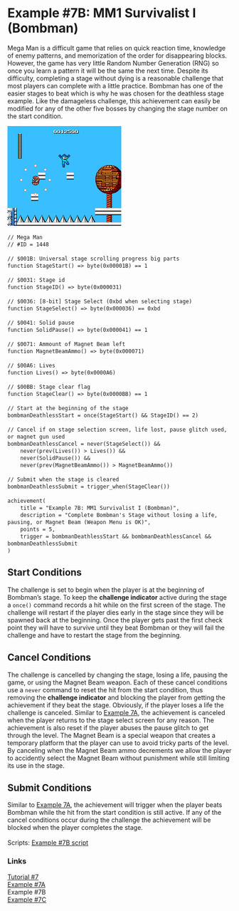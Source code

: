 # Example #7B: MM1 Survivalist I (Bombman)
Mega Man is a difficult game that relies on quick reaction time, knowledge of enemy patterns, and memorization of the order for disappearing blocks.  However, the game has very little Random Number Generation (RNG) so once you learn a pattern it will be the same the next time.  Despite its difficulty, completing a stage without dying is a reasonable challenge that most players can complete with a little practice.  Bombman has one of the easier stages to beat which is why he was chosen for the deathless stage example.   Like the damageless challenge, this achievement can easily be modified for any of the other five bosses by changing the stage number on the start condition.
 
![Mega Man on the Bombman stage](Mega_Man_Survival.png)<br>
```
// Mega Man
// #ID = 1448

// $001B: Universal stage scrolling progress big parts
function StageStart() => byte(0x00001B) == 1

// $0031: Stage id
function StageID() => byte(0x000031)

// $0036: [8-bit] Stage Select (0xbd when selecting stage)
function StageSelect() => byte(0x000036) == 0xbd

// $0041: Solid pause
function SolidPause() => byte(0x000041) == 1

// $0071: Ammount of Magnet Beam left
function MagnetBeamAmmo() => byte(0x000071)

// $00A6: Lives
function Lives() => byte(0x0000A6)

// $00BB: Stage clear flag
function StageClear() => byte(0x0000BB) == 1

// Start at the beginning of the stage
bombmanDeathlessStart = once(StageStart() && StageID() == 2)

// Cancel if on stage selection screen, life lost, pause glitch used, or magnet gun used
bombmanDeathlessCancel = never(StageSelect()) && 
    never(prev(Lives()) > Lives()) &&
    never(SolidPause()) && 
    never(prev(MagnetBeamAmmo()) > MagnetBeamAmmo())

// Submit when the stage is cleared
bombmanDeathlessSubmit = trigger_when(StageClear())

achievement(
    title = "Example 7B: MM1 Survivalist I (Bombman)", 
    description = "Complete Bombman's Stage without losing a life, pausing, or Magnet Beam (Weapon Menu is OK)", 
    points = 5,    
    trigger = bombmanDeathlessStart && bombmanDeathlessCancel && bombmanDeathlessSubmit
) 
```
## Start Conditions
The challenge is set to begin when the player is at the beginning of Bombman’s stage.  To keep the **challenge indicator** active during the stage a ```once()``` command records a hit while on the first screen of the stage.  The challenge will restart if the player dies early in the stage since they will be spawned back at the beginning.  Once the player gets past the first check point they will have to survive until they beat Bombman or they will fail the challenge and have to restart the stage from the beginning.
## Cancel Conditions
The challenge is cancelled by changing the stage, losing a life, pausing the game, or using the Magnet Beam weapon. Each of these cancel conditions use a ```never``` command to reset the hit from the start condition, thus removing the **challenge indicator** and blocking the player from getting the achievement if they beat the stage.  Obviously, if the player loses a life the challenge is canceled.  Similar to [Example 7A](Example_7A.md), the achievement is canceled when the player returns to the stage select screen for any reason.  The achievement is also reset if the player abuses the pause glitch to get through the level.  The Magnet Beam is a special weapon that creates a temporary platform that the player can use to avoid tricky parts of the level. By canceling when the Magnet Beam ammo decrements we allow the player to accidently select the Magnet Beam without punishment while still limiting its use in the stage.
## Submit Conditions
Similar to [Example 7A](Example_7A.md), the achievement will trigger when the player beats Bombman while the hit from the start condition is still active.  If any of the cancel conditions occur during the challenge the achievement will be blocked when the player completes the stage.<br>
<br>
Scripts: [Example #7B script](Example_7B_Mega_Man.rascript) <br>
### Links
[Tutorial #7](readme.md) <br>
[Example #7A](Example_7A.md) <br>
Example #7B <br>
[Example #7C](Example_7C.md)
